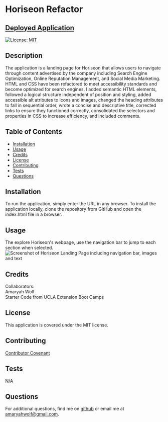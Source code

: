 # Horiseon Refactor

## [Deployed Application](https://amaryahwolf.github.io/horiseon-refactor/)

[![License: MIT](https://img.shields.io/badge/License-MIT-yellow.svg)](https://opensource.org/licenses/MIT)

## Description

The application is a landing page for Horiseon that allows users to navigate through content advertised by the company including Search Engine Optimization, Online Reputation Management, and Social Media Marketing. HTML and CSS have been refactored to meet accessibility standards and become optimized for search engines. I added semantic HTML elements, followed a logical structure independent of position and styling, added accessible alt atributes to icons and images, changed the heading attributes to fall in sequential order, wrote a concise and descriptive title, corrected links to ensure they functioned correctly, consolidated the selectors and properties in CSS to increase efficiency, and included comments.

## Table of Contents
- [Installation](#installation)
- [Usage](#usage)
- [Credits](#credits)
- [License](#license)
- [Contributing](#contributing)
- [Tests](#tests)
- [Questions](#questions)

## Installation

To run the application, simply enter the URL in any browser.
To install the application locally, clone the repository from GitHub and open the index.html file in a browser.

## Usage

The explore Horiseon's webpage, use the navigation bar to jump to each section when selected.
![Screenshot of Horiseon Landing Page including navigation bar, images and text](assets/images/horiseon-refactor-screenshot.html.png)

## Credits

Collaborators: <br>
Amaryah Wolf <br>
Starter Code from UCLA Extension Boot Camps

## License
This application is covered under the MIT license.

## Contributing
[Contributor Covenant](https://www.contributor-covenant.org/version/2/1/code_of_conduct/)

## Tests
N/A

## Questions
For additional questions, find me on [github](https://github.com/amaryahwolf) or email me at amaryahwolf@gmail.com.
